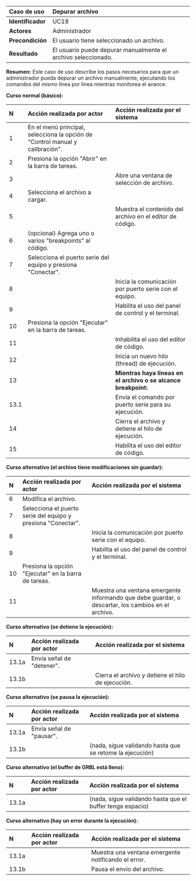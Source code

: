 | **Caso de uso**      | **Depurar archivo** |
| :---        | :---        |
| **Identificador**      | UC18 |
| **Actores**      | Administrador |
| **Precondición**   | El usuario tiene seleccionado un archivo. |
| **Resultado**   | El usuario puede depurar manualmente el archivo seleccionado. |

**Resumen:**
Este caso de uso describe los pasos necesarios para que un administrador pueda depurar un archivo manualmente, ejecutando los comandos del mismo línea por línea mientras monitorea el avance.

**Curso normal (básico):**

| **N**      | **Acción realizada por actor** | **Acción realizada por el sistema** |
| :---        | :---        | :---        |
| 1      | En el menú principal, selecciona la opción de "Control manual y calibración". |  |
| 2      | Presiona la opción "Abrir" en la barra de tareas. |  |
| 3      |  | Abre una ventana de selección de archivo. |
| 4      | Selecciona el archivo a cargar. |  |
| 5      |  | Muestra el contenido del archivo en el editor de código. |
| 6      | (opcional) Agrega uno o varios "breakpoints" al código. |  |
| 7      | Selecciona el puerto serie del equipo y presiona "Conectar". |  |
| 8      |  | Inicia la comunicación por puerto serie con el equipo. |
| 9      |  | Habilita el uso del panel de control y el terminal. |
| 10      | Presiona la opción "Ejecutar" en la barra de tareas. |  |
| 11      |  | Inhabilita el uso del editor de código. |
| 12      |  | Inicia un nuevo hilo (thread) de ejecución. |
| 13      |  | **Mientras haya líneas en el archivo o se alcance breakpoint:** |
| 13.1      |  | Envía el comando por puerto serie para su ejecución. |
| 14      |  | Cierra el archivo y detiene el hilo de ejecución. |
| 15      |  | Habilita el uso del editor de código. |

**Curso alternativo (el archivo tiene modificaciones sin guardar):**

| **N**      | **Acción realizada por actor** | **Acción realizada por el sistema** |
| :---        | :---        | :---        |
| 6      | Modifica el archivo. |  |
| 7      | Selecciona el puerto serie del equipo y presiona "Conectar". |  |
| 8      |  | Inicia la comunicación por puerto serie con el equipo. |
| 9      |  | Habilita el uso del panel de control y el terminal. |
| 10      | Presiona la opción "Ejecutar" en la barra de tareas. |  |
| 11      |  | Muestra una ventana emergente informando que debe guardar, o descartar, los cambios en el archivo. |

**Curso alternativo (se detiene la ejecución):**

| **N**      | **Acción realizada por actor** | **Acción realizada por el sistema** |
| :---        | :---        | :---        |
| 13.1a      | Envía señal de "detener". |  |
| 13.1b      |  | Cierra el archivo y detiene el hilo de ejecución. |

**Curso alternativo (se pausa la ejecución):**

| **N**      | **Acción realizada por actor** | **Acción realizada por el sistema** |
| :---        | :---        | :---        |
| 13.1a      | Envía señal de "pausar". |  |
| 13.1b      |  | (nada, sigue validando hasta que se retome la ejecución) |

**Curso alternativo (el buffer de GRBL está lleno):**

| **N**      | **Acción realizada por actor** | **Acción realizada por el sistema** |
| :---        | :---        | :---        |
| 13.1a      |  | (nada, sigue validando hasta que el buffer tenga espacio) |

**Curso alternativo (hay un error durante la ejecución):**

| **N**      | **Acción realizada por actor** | **Acción realizada por el sistema** |
| :---        | :---        | :---        |
| 13.1a      |  | Muestra una ventana emergente notificando el error. |
| 13.1b      |  | Pausa el envío del archivo. |
